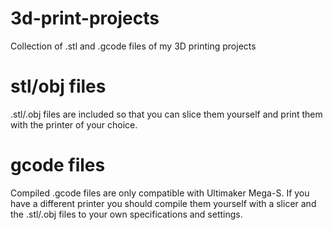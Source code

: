 # 3d-print-projects
Collection of .stl and .gcode files of my 3D printing projects

# stl/obj files
.stl/.obj files are included so that you can slice them yourself and print them with the printer of your choice.

# gcode files
Compiled .gcode files are only compatible with Ultimaker Mega-S. If you have a different printer you should compile them yourself with a slicer and the .stl/.obj files to your own specifications and settings.
